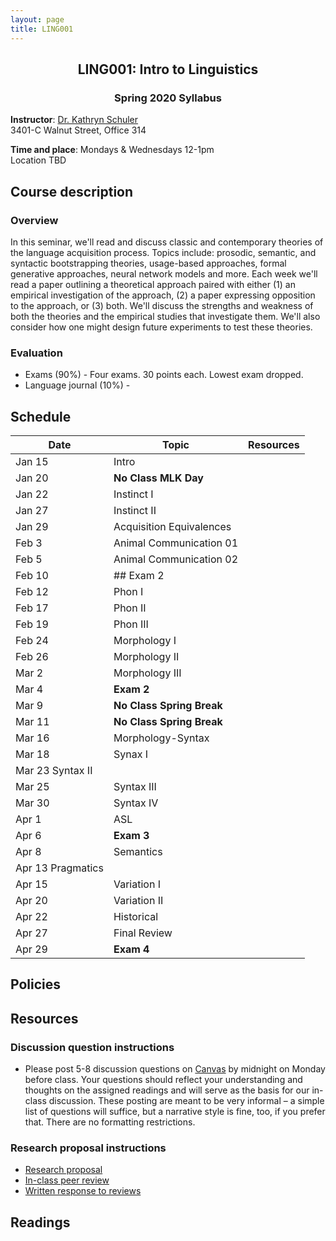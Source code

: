 ```yaml
---
layout: page
title: LING001 
---
```


<h2 align="center">LING001: Intro to Linguistics</h2>
<h3 align="center">Spring 2020 Syllabus</h3>

**Instructor**: [Dr. Kathryn Schuler](mailto:kschuler@sas.upenn.edu)  
3401-C Walnut Street, Office 314

**Time and place**: Mondays & Wednesdays 12-1pm   
Location TBD

## Course description

### Overview
In this seminar, we'll read and discuss classic and contemporary theories of the language acquisition process.  Topics include: prosodic, semantic, and syntactic bootstrapping theories, usage-based approaches, formal generative approaches, neural network models and more.  Each week we'll read a paper outlining a theoretical approach paired with either (1) an empirical investigation of the approach, (2) a paper expressing opposition to the approach, or (3) both. We'll discuss the strengths and weakness of both the theories and the empirical studies that investigate them. We'll also consider how one might design future experiments to test these theories.

### Evaluation 
- Exams (90%) - Four exams. 30 points each. Lowest exam dropped.
- Language journal (10%) - 


## Schedule

Date | Topic | Resources
  --- | --- | --- 
Jan 15 |  Intro | 
Jan 20  | **No Class MLK Day** | 
Jan 22 | Instinct I | 
Jan 27  | Instinct II |
Jan 29 | Acquisition Equivalences |
Feb 3 | Animal Communication 01  | 
Feb 5 | Animal Communication 02 |
Feb 10 | ## Exam 2 |
Feb 12 | Phon I |  
Feb 17 | Phon II |
Feb 19 | Phon III | 
Feb 24 | Morphology I | 
Feb 26 | Morphology II |
Mar 2 | Morphology III | 
Mar 4 | **Exam 2** |
Mar 9 | **No Class Spring Break** |  
Mar 11 | **No Class Spring Break**  
Mar 16 | Morphology-Syntax |  
Mar 18 | Synax I |
Mar 23  Syntax II |   
Mar 25 | Syntax III |
Mar 30 | Syntax IV 
Apr 1 | ASL |
Apr 6 | **Exam 3** |
Apr 8 | Semantics |   
Apr 13 Pragmatics |
Apr 15 |  Variation I |
Apr 20 | Variation II |
Apr 22 | Historical |   
Apr 27 | Final Review |
Apr 29 | **Exam 4** |

## Policies

## Resources

### Discussion question instructions

* Please post 5-8 discussion questions on [Canvas](https://canvas.upenn.edu/) by midnight on Monday before class. Your questions should reflect your understanding and thoughts on the assigned readings and will serve as the basis for our in-class discussion. These posting are meant to be very informal – a simple list of questions will suffice, but a narrative style is fine, too, if you prefer that.  There are no formatting restrictions.

### Research proposal instructions

* [Research proposal](spring2019/research-proposal.html)
* [In-class peer review](spring2019/research-proposal.html#in-class-peer-review)
* [Written response to reviews](spring2019/research-proposal.html#written-response-to-reviews)


## Readings
